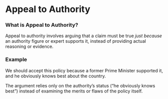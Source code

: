 # Appeal to Authority

### What is Appeal to Authority?

Appeal to authority involves arguing that a claim must be true _just because_ an authority figure or expert supports it, instead of providing actual reasoning or evidence.

### Example

We should accept this policy because a former Prime Minister supported it, and he obviously knows best about the country.

The argument relies only on the authority’s status (“he obviously knows best”) instead of examining the merits or flaws of the policy itself.


